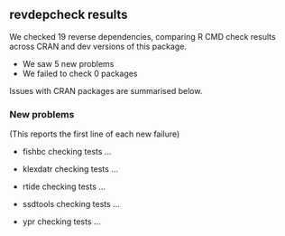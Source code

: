 ## revdepcheck results

We checked 19 reverse dependencies, comparing R CMD check results across CRAN and dev versions of this package.

 * We saw 5 new problems
 * We failed to check 0 packages

Issues with CRAN packages are summarised below.

### New problems
(This reports the first line of each new failure)

* fishbc
  checking tests ...

* klexdatr
  checking tests ...

* rtide
  checking tests ...

* ssdtools
  checking tests ...

* ypr
  checking tests ...


